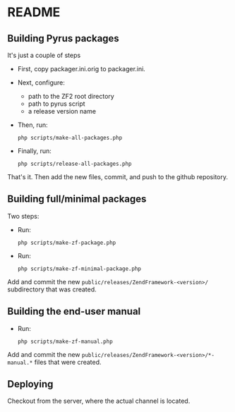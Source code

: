README
======

Building Pyrus packages
-----------------------

It's just a couple of steps

* First, copy packager.ini.orig to packager.ini.
* Next, configure:
    * path to the ZF2 root directory
    * path to pyrus script
    * a release version name
* Then, run:

  `php scripts/make-all-packages.php`

* Finally, run:

  `php scripts/release-all-packages.php`

That's it. Then add the new files, commit, and push to the 
github repository.
 
Building full/minimal packages
------------------------------

Two steps:

* Run:

  `php scripts/make-zf-package.php`

* Run:

  `php scripts/make-zf-minimal-package.php`

Add and commit the new `public/releases/ZendFramework-<version>/`
subdirectory that was created.

Building the end-user manual
----------------------------

* Run:

  `php scripts/make-zf-manual.php`

Add and commit the new `public/releases/ZendFramework-<version>/*-manual.*`
files that were created.

Deploying
---------

Checkout from the server, where the actual channel is located.
